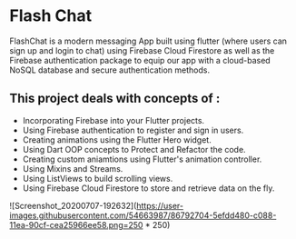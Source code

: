 
# Flash Chat 

FlashChat is a modern messaging App built using flutter (where users can sign up and login to chat) using Firebase Cloud Firestore as well as the Firebase authentication package to equip our app with a cloud-based NoSQL database and secure authentication methods. 


## This project deals with concepts of :

- Incorporating Firebase into your Flutter projects.
- Using Firebase authentication to register and sign in users.
- Creating animations using the Flutter Hero widget.
- Using Dart OOP concepts to Protect and Refactor the code.
- Creating custom aniamtions using Flutter's animation controller. 
- Using Mixins and Streams.
- Using ListViews to build scrolling views.
- Using Firebase Cloud Firestore to store and retrieve data on the fly.


![Screenshot_20200707-192632](https://user-images.githubusercontent.com/54663987/86792704-5efdd480-c088-11ea-90cf-cea25966ee58.png=250 * 250)

